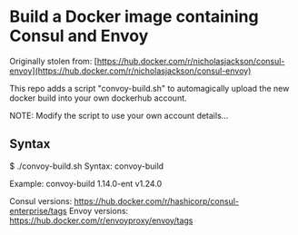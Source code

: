 # Build a Docker image containing Consul and Envoy

Originally stolen from: [https://hub.docker.com/r/nicholasjackson/consul-envoy](https://hub.docker.com/r/nicholasjackson/consul-envoy)

This repo adds a script "convoy-build.sh" to automagically upload the new docker build into your own dockerhub account.

NOTE: Modify the script to use your own account details...

## Syntax

$ ./convoy-build.sh
Syntax: convoy-build <consul version> <envoy version>

Example: convoy-build 1.14.0-ent v1.24.0

Consul versions: https://hub.docker.com/r/hashicorp/consul-enterprise/tags
Envoy versions: https://hub.docker.com/r/envoyproxy/envoy/tags
